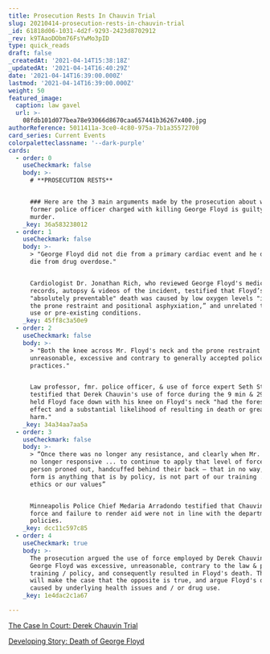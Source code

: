 ```yaml
---
title: Prosecution Rests In Chauvin Trial
slug: 20210414-prosecution-rests-in-chauvin-trial
_id: 61818d06-1031-4d2f-9293-2423d8702912
_rev: k9TAaoDObm76FsYwMo3pID
type: quick_reads
draft: false
_createdAt: '2021-04-14T15:38:18Z'
_updatedAt: '2021-04-14T16:40:29Z'
date: '2021-04-14T16:39:00.000Z'
lastmod: '2021-04-14T16:39:00.000Z'
weight: 50
featured_image:
  caption: law gavel
  url: >-
    08fdb101d077bea78e93066d8670caa657441b36267x400.jpg
authorReference: 5011411a-3ce0-4c80-975a-7b1a35572700
card_series: Current Events
colorpaletteclassname: '--dark-purple'
cards:
  - order: 0
    useCheckmark: false
    body: >-
      # **PROSECUTION RESTS**


      ### Here are the 3 main arguments made by the prosecution about why a
      former police officer charged with killing George Floyd is guilty of
      murder.
    _key: 36a583238012
  - order: 1
    useCheckmark: false
    body: >-
      > "George Floyd did not die from a primary cardiac event and he did not
      die from drug overdose."


      Cardiologist Dr. Jonathan Rich, who reviewed George Floyd's medical
      records, autopsy & videos of the incident, testified that Floyd’s
      "absolutely preventable" death was caused by low oxygen levels "induced by
      the prone restraint and positional asphyxiation,” and unrelated to drug
      use or pre-existing conditions.
    _key: 45ff8c3a50e9
  - order: 2
    useCheckmark: false
    body: >-
      > "Both the knee across Mr. Floyd's neck and the prone restraint were
      unreasonable, excessive and contrary to generally accepted police
      practices."


      Law professor, fmr. police officer, & use of force expert Seth Stoughton
      testified that Derek Chauvin's use of force during the 9 min & 29 secs he
      held Floyd face down with his knee on Floyd's neck "had the foreseeable
      effect and a substantial likelihood of resulting in death or great bodily
      harm."
    _key: 34a34aa7aa5a
  - order: 3
    useCheckmark: false
    body: >-
      > “Once there was no longer any resistance, and clearly when Mr. Floyd was
      no longer responsive ... to continue to apply that level of force to a
      person proned out, handcuffed behind their back – that in no way, shape or
      form is anything that is by policy, is not part of our training ... our
      ethics or our values”


      Minneapolis Police Chief Medaria Arradondo testified that Chauvin's use of
      force and failure to render aid were not in line with the department's
      policies.
    _key: dcc11c597c85
  - order: 4
    useCheckmark: true
    body: >-
      The prosecution argued the use of force employed by Derek Chauvin against
      George Floyd was excessive, unreasonable, contrary to the law & police
      training / policy, and consequently resulted in Floyd's death. The defense
      will make the case that the opposite is true, and argue Floyd's death was
      caused by underlying health issues and / or drug use.
    _key: 1e4dac2c1a67

---
```

[The Case In Court: Derek Chauvin Trial](https://smarthernews.com/derek-chauvin-trial-murder-of-george-floyd/)

[Developing Story: Death of George Floyd](https://smarthernews.com/article/developing-story-the-death-of-george-floyd/)